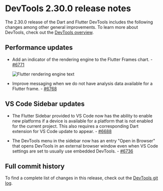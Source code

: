 # DevTools 2.30.0 release notes

The 2.30.0 release of the Dart and Flutter DevTools
includes the following changes among other general improvements.
To learn more about DevTools, check out the
[DevTools overview](https://docs.flutter.dev/tools/devtools/overview).

## Performance updates

* Add an indicator of the rendering engine to the Flutter Frames chart. -
  [#6771](https://github.com/flutter/devtools/pull/6771)

  ![Flutter rendering engine text]({{site.url}}/tools/devtools/release-notes/images-2.30.0/flutter_frames_engine_text.png "Text describing the current flutter rendering engine")

* Improve messaging when we do not have analysis data available for a
  Flutter frame. - [#6768](https://github.com/flutter/devtools/pull/6768)

## VS Code Sidebar updates

* The Flutter Sidebar provided to VS Code now has the ability to enable new
  platforms if a device is available for a platform that is not enabled for
  the current project. This also requires a corresponding Dart extension for
  VS Code update to appear. - [#6688](https://github.com/flutter/devtools/pull/6688)

* The DevTools menu in the sidebar now has an entry "Open in Browser"
  that opens DevTools in an external browser window even when VS Code settings
  are set to usually use embedded DevTools. - [#6736](https://github.com/flutter/devtools/pull/6736)

## Full commit history

To find a complete list of changes in this release, check out the
[DevTools git log](https://github.com/flutter/devtools/tree/v2.30.0).
